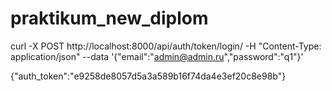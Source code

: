 # praktikum_new_diplom

curl -X POST http://localhost:8000/api/auth/token/login/ -H "Content-Type: application/json" --data '{"email":"admin@admin.ru","password":"q1"}'

{"auth_token":"e9258de8057d5a3a589b16f74da4e3ef20c8e98b"}

